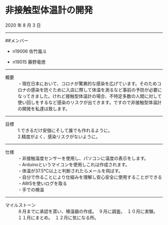 # 非接触型体温計の開発
2020 年 8 月 3 日

***

##メンバー
 - n19006 佐竹嵐斗

 - n19015 藤野竜徳

***

  <dt>概要</dt>

  <dd>・現在日本において、コロナが驚異的な感染を広げています。そのためコロナの感染を防ぐために入店に際して体温を測るなど事前の予防が必要になってきました。けれど接触型体温計の場合、不特定多数の人間に対して使い回しをするなど感染のリスクが出てきます。ですので非接触型体温計の開発を私達は致します。</dd>

***

  <dt>目標</dt>

  <dd>1.できるだけ安価にそして誰でも作れるように。</dd>
  <dd>2.精度がよく、感染リスクがないように。</dd>

***

  <dt>仕様</dt>
  <dd>・非接触温度センサーを使用し、パソコンに温度の表示をします。</dd>

  <dd>・Arduinoというマイコンを使用しこれは作成されます。</dd>

  <dd>・体温が37.5℃以上と判断されたらメールを飛ばす。</dd>

  <dd>・自分で作ることにより仕組みを理解し安心安全に使用することができる</dd>

  <dd>・AWSを使いログを取る</dd>

  <dd>・手での検温</dd>

* * *

  <dt>マイルストーン</dt>

  <dd>８月までに承認を貰い、検温器の作成。　９月に調査。　１０月に実験。　１１月にまとめ。　１２月に気になる所。</dd>
</dl>
